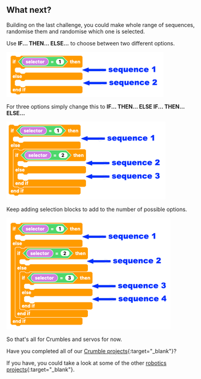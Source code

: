 ## What next?

Building on the last challenge, you could make whole range of sequences, randomise them and randomise which one is selected.

Use **IF... THEN... ELSE...** to choose between two different options.

![IF THE ELSE](images/whatNext_2options.png)

For three options simply change this to **IF... THEN... ELSE IF... THEN... ELSE...**

![IF THE ELSE x2](images/whatNext_3options.png)

Keep adding selection blocks to add to the number of possible options.

![IF THE ELSE x3](images/whatNext_4options.png)

So that's all for Crumbles and servos for now.

Have you completed all of our [Crumble projects](https://projects.raspberrypi.org/en/projects?software%5B%5D=crumble){:target="_blank"}?

If you have, you could take a look at some of the other [robotics projects](https://projects.raspberrypi.org/en/projects/?interests[]=robotics){:target="_blank"}.
